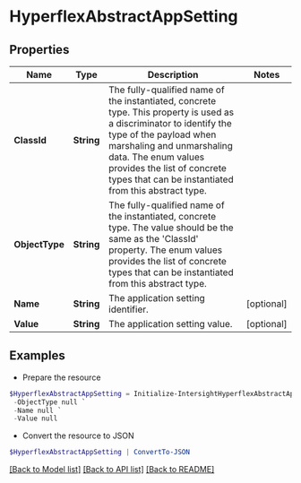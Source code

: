 # HyperflexAbstractAppSetting
## Properties

Name | Type | Description | Notes
------------ | ------------- | ------------- | -------------
**ClassId** | **String** | The fully-qualified name of the instantiated, concrete type. This property is used as a discriminator to identify the type of the payload when marshaling and unmarshaling data. The enum values provides the list of concrete types that can be instantiated from this abstract type. | 
**ObjectType** | **String** | The fully-qualified name of the instantiated, concrete type. The value should be the same as the &#39;ClassId&#39; property. The enum values provides the list of concrete types that can be instantiated from this abstract type. | 
**Name** | **String** | The application setting identifier. | [optional] 
**Value** | **String** | The application setting value. | [optional] 

## Examples

- Prepare the resource
```powershell
$HyperflexAbstractAppSetting = Initialize-IntersightHyperflexAbstractAppSetting  -ClassId null `
 -ObjectType null `
 -Name null `
 -Value null
```

- Convert the resource to JSON
```powershell
$HyperflexAbstractAppSetting | ConvertTo-JSON
```

[[Back to Model list]](../README.md#documentation-for-models) [[Back to API list]](../README.md#documentation-for-api-endpoints) [[Back to README]](../README.md)

